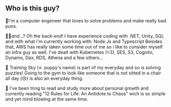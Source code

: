
## Who is this guy?

👋I'm a computer engeneer that loves to solve problems and make really bad puns.

👨‍💻*and*...? Oh the back-*end*! I have experience coding with .NET, Unity, SQL and with what i'm currently working with: Node.Js and Typescript
Besides that, AWS has really taken some time out of me so i like to consider myself an infra guy as well. I've dealt with Kubernetes (<3), SES, S3, Cognito, Dynamo, Dax, RDS, Athena and a few others... 

🐶 Training Sky (<- puppy's name) is part of my everyday and so is solving puzzles! Going to the gym to look like someone that is not sitted in a chair all day (:cry:) is also an everyday thing.

🌱 I've been tring to read and study more about personal growth and currently reading "12 Rules for Life: An Antidote to Chaos" wich is so simple and yet mind blowing at the same time.



<!--
**BrunoGabrielGodoi/BrunoGabrielGodoi** is a ✨ _special_ ✨ repository because its `README.md` (this file) appears on your GitHub profile.

Here are some ideas to get you started:

- 🔭 I’m currently working on ...
- 🌱 I’m currently learning ...
- 👯 I’m looking to collaborate on ...
- 🤔 I’m looking for help with ...
- 💬 Ask me about ...
- 📫 How to reach me: ...
- 😄 Pronouns: ...
- ⚡ Fun fact: ...
-->
